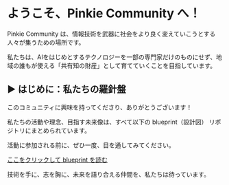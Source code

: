 # ようこそ、Pinkie Community へ！

Pinkie Community は、情報技術を武器に社会をより良く変えていこうとする人々が集うための場所です。

私たちは、AIをはじめとするテクノロジーを一部の専門家だけのものにせず、地域の誰もが使える「共有知の財産」として育てていくことを目指しています。

## ▶ はじめに：私たちの羅針盤

このコミュニティに興味を持ってくださり、ありがとうございます！

私たちの活動や理念、目指す未来像は、すべて以下の blueprint（設計図） リポジトリにまとめられています。

活動に参加される前に、ぜひ一度、目を通してみてください。

[ここをクリックして blueprint を読む](https://github.com/pinkie-community/blueprint)

技術を手に、志を胸に、未来を語り合える仲間を、私たちは待っています。